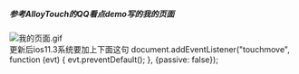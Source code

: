 ##### 参考AlloyTouch的QQ看点demo写的我的页面
![我的页面.gif](https://github.com/MiuMiu-S/QQkandian-by-AlloyTouch/blob/master/mine_page.gif)
 <br>
更新后ios11.3系统要加上下面这句
document.addEventListener("touchmove", function (evt) {
    evt.preventDefault();
}, {passive: false});
